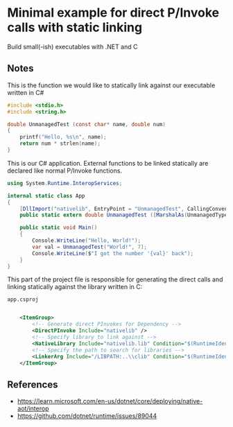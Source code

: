 # Minimal example for direct P/Invoke calls with static linking

Build small(-ish) executables with .NET and C

## Notes

This is the function we would like to statically link against our executable written in C#

```c
#include <stdio.h>
#include <string.h>

double UnmanagedTest (const char* name, double num)
{
    printf("Hello, %s\n", name);
    return num * strlen(name);
}
```


This is our C# application. External functions to be linked statically are declared like normal P/Invoke functions.

```csharp
using System.Runtime.InteropServices;

internal static class App
{
    [DllImport("nativelib", EntryPoint = "UnmanagedTest", CallingConvention = CallingConvention.Cdecl)]
    public static extern double UnmanagedTest ([MarshalAs(UnmanagedType.LPStr)] string name, double num);

    public static void Main()
    {
        Console.WriteLine("Hello, World!");
        var val = UnmanagedTest("World!", 7);
        Console.WriteLine($"I got the number '{val}' back");
    }
}

```

This part of the project file is responsible for generating the direct calls and linking statically against the library written in C:

`app.csproj`
```xml

    <ItemGroup>
        <!-- Generate direct PInvokes for Dependency -->
        <DirectPInvoke Include="nativelib" />
        <!-- Specify library to link against -->
        <NativeLibrary Include="nativelib.lib" Condition="$(RuntimeIdentifier.StartsWith('win'))" />
        <!-- Specify the path to search for libraries -->
        <LinkerArg Include="/LIBPATH:..\\clib" Condition="$(RuntimeIdentifier.StartsWith('win'))" />
    </ItemGroup>

```

## References

- https://learn.microsoft.com/en-us/dotnet/core/deploying/native-aot/interop
- https://github.com/dotnet/runtime/issues/89044

